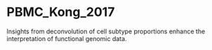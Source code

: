 # PBMC_Kong_2017
Insights from deconvolution of cell subtype proportions enhance the interpretation of functional genomic data.
